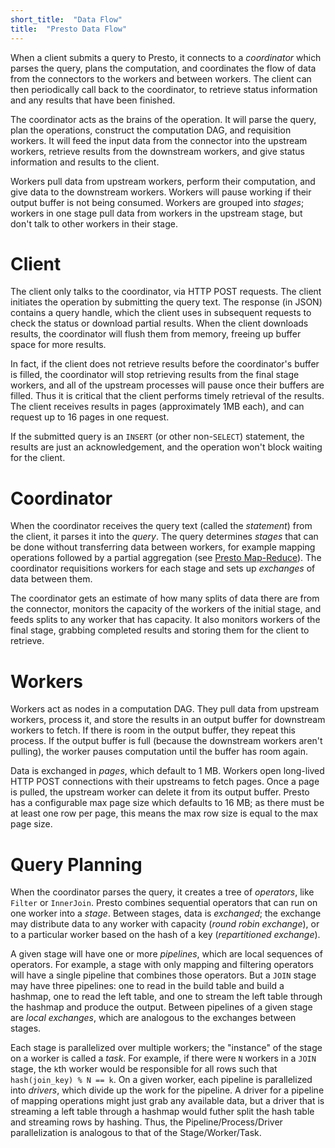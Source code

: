 ```yaml
---
short_title:  "Data Flow"
title:  "Presto Data Flow"
---
```


When a client submits a query to Presto, it connects to a _coordinator_ which
parses the query, plans the computation, and coordinates the flow of data from
the connectors to the workers and between workers.  The client can then
periodically call back to the coordinator, to retrieve status information and
any results that have been finished.

The coordinator acts as the brains of the operation.  It will parse the query,
plan the operations, construct the computation DAG, and requisition workers. It
will feed the input data from the connector into the upstream workers, retrieve
results from the downstream workers, and give status information and results to
the client.

Workers pull data from upstream workers, perform their computation, and give
data to the downstream workers.  Workers will pause working if their output
buffer is not being consumed.  Workers are grouped into _stages_; workers in
one stage pull data from workers in the upstream stage, but don't talk to other
workers in their stage.

Client
======
The client only talks to the coordinator, via HTTP POST requests.  The client
initiates the operation by submitting the query text. The response (in JSON)
contains a query handle, which the client uses in subsequent requests to check
the status or download partial results. When the client downloads results, the
coordinator will flush them from memory, freeing up buffer space for more
results.

In fact, if the client does not retrieve results before the coordinator's buffer
is filled, the coordinator will stop retrieving results from the final stage
workers, and all of the upstream processes will pause once their buffers are
filled. Thus it is critical that the client performs timely retrieval of the
results. The client receives results in pages (approximately 1MB each), and can
request up to 16 pages in one request.

If the submitted query is an `INSERT` (or other non-`SELECT`) statement, the
results are just an acknowledgement, and the operation won't block waiting for
the client.

Coordinator
===========
When the coordinator receives the query text (called the _statement_) from the
client, it parses it into the _query_.  The query determines _stages_ that can
be done without transferring data between workers, for example mapping
operations followed by a partial aggregation (see [Presto Map-Reduce]). The
coordinator requisitions workers for each stage and sets up _exchanges_ of data
between them.

The coordinator gets an estimate of how many splits of data there are from the
connector, monitors the capacity of the workers of the initial stage, and feeds
splits to any worker that has capacity.  It also monitors workers of the final
stage, grabbing completed results and storing them for the client to retrieve.

Workers
=======
Workers act as nodes in a computation DAG.  They pull data from upstream
workers, process it, and store the results in an output buffer for downstream
workers to fetch.  If there is room in the output buffer, they repeat this
process.  If the output buffer is full (because the downstream workers aren't
pulling), the worker pauses computation until the buffer has room again.

Data is exchanged in _pages_, which default to 1 MB.  Workers open long-lived
HTTP POST connections with their upstreams to fetch pages.  Once a page is
pulled, the upstream worker can delete it from its output buffer.  Presto has a
configurable max page size which defaults to 16 MB; as there must be at least
one row per page, this means the max row size is equal to the max page size.

Query Planning
==============
When the coordinator parses the query, it creates a tree of _operators_, like
`Filter` or `InnerJoin`.  Presto combines sequential operators that can
run on one worker into a _stage_. Between stages, data is _exchanged_; the
exchange may distribute data to any worker with capacity
(_round robin exchange_), or to a particular worker based on the hash of a key
(_repartitioned exchange_).

A given stage will have one or more _pipelines_, which are local sequences of
operators.  For example, a stage with only mapping and filtering operators will
have a single pipeline that combines those operators.  But a `JOIN` stage may
have three pipelines: one to read in the build table and build a hashmap, one to
read the left table, and one to stream the left table through the hashmap and
produce the output.  Between pipelines of a given stage are _local exchanges_,
which are analogous to the exchanges between stages.

Each stage is parallelized over multiple workers; the "instance" of the stage on
a worker is called a _task_.  For example, if there were `N` workers in a `JOIN`
stage, the `k`th worker would be responsible for all rows such that
`hash(join_key) % N == k`. On a given worker, each pipeline is parallelized into
_drivers_, which divide up the work for the pipeline.  A driver for a pipeline
of mapping operations might just grab any available data, but a driver that is
streaming a left table through a hashmap would futher split the hash table and
streaming rows by hashing.  Thus, the Pipeline/Process/Driver parallelization is
analogous to that of the Stage/Worker/Task.

[Presto Map-Reduce]: presto-map-reduce "Presto Map-Reduce"
